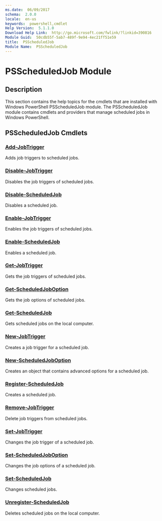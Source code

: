 ```yaml
---
ms.date:  06/09/2017
schema:  2.0.0
locale:  en-us
keywords:  powershell,cmdlet
Help Version:  5.1.1.0
Download Help Link:  http://go.microsoft.com/fwlink/?linkid=390816
Module Guid:  50cdb55f-5ab7-489f-9e94-4ec21ff51e59
title:  PSScheduledJob
Module Name:  PSScheduledJob
---
```


# PSScheduledJob Module
## Description
This section contains the help topics for the cmdlets that are installed with Windows PowerShell PSScheduledJob module. The PSScheduledJob module contains cmdlets and providers that manage scheduled jobs in Windows PowerShell.

## PSScheduledJob Cmdlets
### [Add-JobTrigger](Add-JobTrigger.md)
Adds job triggers to scheduled jobs.


### [Disable-JobTrigger](Disable-JobTrigger.md)
Disables the job triggers of scheduled jobs.


### [Disable-ScheduledJob](Disable-ScheduledJob.md)
Disables a scheduled job.


### [Enable-JobTrigger](Enable-JobTrigger.md)
Enables the job triggers of scheduled jobs.


### [Enable-ScheduledJob](Enable-ScheduledJob.md)
Enables a scheduled job.


### [Get-JobTrigger](Get-JobTrigger.md)
Gets the job triggers of scheduled jobs.


### [Get-ScheduledJobOption](Get-ScheduledJobOption.md)
Gets the job options of scheduled jobs.


### [Get-ScheduledJob](Get-ScheduledJob.md)
Gets scheduled jobs on the local computer.


### [New-JobTrigger](New-JobTrigger.md)
Creates a job trigger for a scheduled job.


### [New-ScheduledJobOption](New-ScheduledJobOption.md)
Creates an object that contains advanced options for a scheduled job.


### [Register-ScheduledJob](Register-ScheduledJob.md)
Creates a scheduled job.


### [Remove-JobTrigger](Remove-JobTrigger.md)
Delete job triggers from scheduled jobs.


### [Set-JobTrigger](Set-JobTrigger.md)
Changes the job trigger of a scheduled job.


### [Set-ScheduledJobOption](Set-ScheduledJobOption.md)
Changes the job options of a scheduled job.


### [Set-ScheduledJob](Set-ScheduledJob.md)
Changes scheduled jobs.


### [Unregister-ScheduledJob](Unregister-ScheduledJob.md)
Deletes scheduled jobs on the local computer.